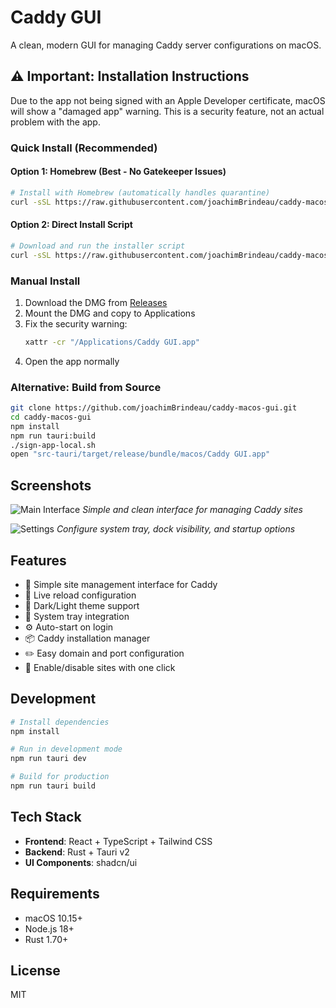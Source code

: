 # Caddy GUI

A clean, modern GUI for managing Caddy server configurations on macOS.

## ⚠️ Important: Installation Instructions

Due to the app not being signed with an Apple Developer certificate, macOS will show a "damaged app" warning. This is a security feature, not an actual problem with the app.

### Quick Install (Recommended)

#### Option 1: Homebrew (Best - No Gatekeeper Issues)
```bash
# Install with Homebrew (automatically handles quarantine)
curl -sSL https://raw.githubusercontent.com/joachimBrindeau/caddy-macos-gui/main/caddy-gui.rb | brew install --cask /dev/stdin
```

#### Option 2: Direct Install Script
```bash
# Download and run the installer script
curl -sSL https://raw.githubusercontent.com/joachimBrindeau/caddy-macos-gui/main/install-caddy-gui.sh | bash
```

### Manual Install

1. Download the DMG from [Releases](https://github.com/joachimBrindeau/caddy-macos-gui/releases)
2. Mount the DMG and copy to Applications
3. Fix the security warning:
   ```bash
   xattr -cr "/Applications/Caddy GUI.app"
   ```
4. Open the app normally

### Alternative: Build from Source

```bash
git clone https://github.com/joachimBrindeau/caddy-macos-gui.git
cd caddy-macos-gui
npm install
npm run tauri:build
./sign-app-local.sh
open "src-tauri/target/release/bundle/macos/Caddy GUI.app"
```

## Screenshots

![Main Interface](docs/screenshots/main.png)
*Simple and clean interface for managing Caddy sites*

![Settings](docs/screenshots/settings.png)
*Configure system tray, dock visibility, and startup options*

## Features

- 🎯 Simple site management interface for Caddy
- 🔄 Live reload configuration
- 🎨 Dark/Light theme support
- 🚀 System tray integration
- ⚙️ Auto-start on login
- 📦 Caddy installation manager
- ✏️ Easy domain and port configuration
- 🔀 Enable/disable sites with one click

## Development

```bash
# Install dependencies
npm install

# Run in development mode
npm run tauri dev

# Build for production
npm run tauri build
```

## Tech Stack

- **Frontend**: React + TypeScript + Tailwind CSS
- **Backend**: Rust + Tauri v2
- **UI Components**: shadcn/ui

## Requirements

- macOS 10.15+
- Node.js 18+
- Rust 1.70+

## License

MIT
